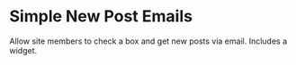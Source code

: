 Simple New Post Emails
======================

Allow site members to check a box and get new posts via email. Includes a widget.
